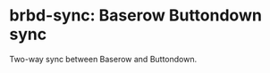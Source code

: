 # brbd-sync: **B**ase**r**ow **B**utton**d**own **sync**

Two-way sync between Baserow and Buttondown.
